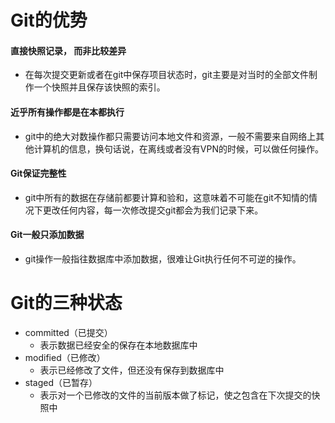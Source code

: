 # Git的优势
####  直接快照记录， 而非比较差异
+ 在每次提交更新或者在git中保存项目状态时，git主要是对当时的全部文件制作一个快照并且保存该快照的索引。

####  近乎所有操作都是在本都执行
+ git中的绝大对数操作都只需要访问本地文件和资源，一般不需要来自网络上其他计算机的信息，换句话说，在离线或者没有VPN的时候，可以做任何操作。

####  Git保证完整性
+ git中所有的数据在存储前都要计算和验和，这意味着不可能在git不知情的情况下更改任何内容，每一次修改提交git都会为我们记录下来。

####  Git一般只添加数据
+ git操作一般指往数据库中添加数据，很难让Git执行任何不可逆的操作。


# Git的三种状态
+ committed（已提交）
    - 表示数据已经安全的保存在本地数据库中
+ modified（已修改）
    - 表示已经修改了文件，但还没有保存到数据库中
+ staged（已暂存）
    - 表示对一个已修改的文件的当前版本做了标记，使之包含在下次提交的快照中
